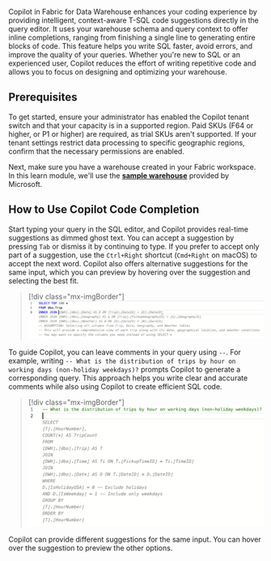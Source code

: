 Copilot in Fabric for Data Warehouse enhances your coding experience by providing intelligent, context-aware T-SQL code suggestions directly in the query editor. It uses your warehouse schema and query context to offer inline completions, ranging from finishing a single line to generating entire blocks of code. This feature helps you write SQL faster, avoid errors, and improve the quality of your queries. Whether you're new to SQL or an experienced user, Copilot reduces the effort of writing repetitive code and allows you to focus on designing and optimizing your warehouse.

## Prerequisites
To get started, ensure your administrator has enabled the Copilot tenant switch and that your capacity is in a supported region. Paid SKUs (F64 or higher, or P1 or higher) are required, as trial SKUs aren't supported. If your tenant settings restrict data processing to specific geographic regions, confirm that the necessary permissions are enabled.

Next, make sure you have a warehouse created in your Fabric workspace. In this learn module, we'll use the [**sample warehouse**](/fabric/data-warehouse/create-warehouse-sample) provided by Microsoft. 

## How to Use Copilot Code Completion

Start typing your query in the SQL editor, and Copilot provides real-time suggestions as dimmed ghost text. You can accept a suggestion by pressing `Tab` or dismiss it by continuing to type. If you prefer to accept only part of a suggestion, use the `Ctrl+Right` shortcut (`Cmd+Right` on macOS) to accept the next word. Copilot also offers alternative suggestions for the same input, which you can preview by hovering over the suggestion and selecting the best fit.

> [!div class="mx-imgBorder"]
> [![Screenshot of Fabric Data Warehouse Query Editor with Copilot Code completion.](../media/code-completion.png)](../media/code-completion.png#lightbox)

To guide Copilot, you can leave comments in your query using `--`. For example, writing `-- What is the distribution of trips by hour on working days (non-holiday weekdays)?` prompts Copilot to generate a corresponding query. This approach helps you write clear and accurate comments while also using Copilot to create efficient SQL code.

> [!div class="mx-imgBorder"]
> [![Screenshot of Fabric Data Warehouse Query Editor with Copilot Comment Suggestion.](../media/comment-suggestion.png)](../media/comment-suggestion.png#lightbox)

Copilot can provide different suggestions for the same input. You can hover over the suggestion to preview the other options.
